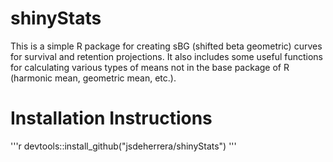 # shinyStats

This is a simple R package for creating sBG (shifted beta geometric) curves for survival and retention projections.  It also includes some useful functions for calculating various types of means not in the base package of R (harmonic mean, geometric mean, etc.).  

# Installation Instructions

'''r
devtools::install_github("jsdeherrera/shinyStats")
'''
